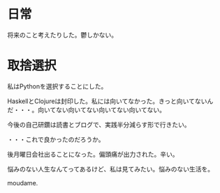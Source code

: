 # 日常

将来のこと考えたりした。鬱しかない。

# 取捨選択

私はPythonを選択することにした。

HaskellとClojureは封印した。私には向いてなかった。きっと向いてないんだ・・・。向いてない向いてない向いてない向いてない。

今後の自己研鑽は読書とブログで、実践半分減らす形で行きたい。

・・・これで良かったのだろうか。

後月曜日会社出ることになった。偏頭痛が出力された。辛い。

悩みのない人生なんてってあるけど、私は見てみたい。悩みのない生活を。

moudame.
